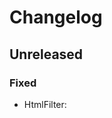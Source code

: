# Changelog

## Unreleased

### Fixed

- HtmlFilter: <script> content should be filtered out.
- HtmlFilter: only for "keywords" and "description" meta tags "content" attr should be treated as
  string.

## 1.7.1 - 2017-05-01

### Fixed

- HtmlFilter: meta tags with http-equiv should be filtered out.


## 1.7 - 2017-03-22

### Fixed

- #6: Failed to execute "hunspell -i UTF-8 -a": Can't open affix or dictionary files for dictionary
  named "default".
- FileSource throws SourceException when using "php://stdin".

### Changed

- HtmlSource should throw SourceException on invalid HTML.


## 1.6 - 2017-03-12

### Added

- Aspell — aspell backend.
- Ispell — ispell backend.
- IconvSource — converts text encoding using iconv.
- MetaSource — base class for meta sources.
- EncodingAwareSource — text source with specified encoding.
- ExternalSpeller — base class for external program adapters.
- Own exceptions.

### Changed

- Hunspell class derived from new Ispell class.
- All sources now implement EncodingAwareSource.
- HtmlSource and XliffSource derived from MetaSource.


## 1.5.1 - 2017-03-11

### Fixed

- HtmlSource: only for "keywords" and "description" meta tags "content" attr should be treated as
  user visible text.


## 1.5 - 2017-03-11

### Added

- HtmlSource.


## 1.4.1 - 2016-08-02

### Fixed

- #2: Word suggestions with space splits up


## 1.4 - 2016-04-19

### Deleted

- Dropped PHP 5.4 support.

### Added

- PHP 7 support.
- Symfony 3.x support.


## 1.3.1 - 2015-05-13

### Changed

- Fixed HTML entities filtering in HtmlFilter


## 1.3 - 2015-05-13

### Added

- HtmlFilter added.


## 1.2 - 2015-05-12

### Added

- New feature: Filters.
- FileSource.
- XliffSource for XLIFF translation files.

### Changed

- Forced UTF-8 input encoding for Hunspell.


## 1.1 - 2015-05-08

### Fixed

- Fixed invalid shell arguments escaping.

### Added

- LanguageMapper now supports manual setting of preferred mappings.


## 1.0 - 2015-05-08

Initial release.
